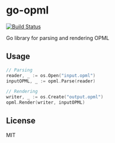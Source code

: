 # go-opml

[![Build Status](http://img.shields.io/travis/kaorimatz/go-opml.svg?style=flat-square)](https://travis-ci.org/kaorimatz/go-opml)

Go library for parsing and rendering OPML

## Usage

```go
// Parsing
reader, _ := os.Open("input.opml")
inputOPML, _ := opml.Parse(reader)

// Rendering
writer, _ := os.Create("output.opml")
opml.Render(writer, inputOPML)
```

## License

MIT
